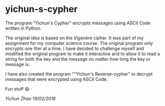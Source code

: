 # yichun-s-cypher
The program "Yichun's Cypher" encrypts messages using ASCII Code written in Python.

The original idea is based on the Vigenère cipher. It was part of my assignment for my computer science course. The original program only encrypts one ltter at a time. I have decided to challenge myself and modified the original program to make it interactive and to allow it to read a string for both the key and the message no matter how long the key or message is.

I have also created the program ""Yichun's Reverse-cypher" to decrypt messages that were encrypted using ASCII Code.

Fun stuff :smile:

_Yichun Zhao 19/02/2018_
